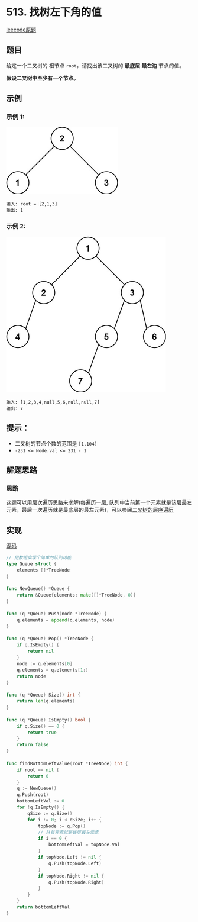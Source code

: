 # 513. 找树左下角的值

[leecode原题](https://leetcode.cn/problems/find-bottom-left-tree-value/)

## 题目
给定一个二叉树的 根节点 `root`，请找出该二叉树的 **最底层** **最左边** 节点的值。

**假设二叉树中至少有一个节点。**

## 示例

### 示例 1:
![](images/513-1.jpg)
```text
输入: root = [2,1,3]
输出: 1
```

### 示例 2:
![](images/513-2.jpg)
```text
输入: [1,2,3,4,null,5,6,null,null,7]
输出: 7
```

## 提示：
- 二叉树的节点个数的范围是 `[1,104]`
- `-231 <= Node.val <= 231 - 1 `

## 解题思路

### 思路

这题可以用层次遍历思路来求解(每遍历一层, 队列中当前第一个元素就是该层最左元素，最后一次遍历就是最底层的最左元素)，可以参阅[二叉树的层序遍历](102-二叉树的层序遍历.md)

## 实现

[源码](./code/513-find-bottom-left-tree-value/main.go)
```go
// 用数组实现个简单的队列功能
type Queue struct {
	elements []*TreeNode
}

func NewQueue() *Queue {
	return &Queue{elements: make([]*TreeNode, 0)}
}

func (q *Queue) Push(node *TreeNode) {
	q.elements = append(q.elements, node)
}

func (q *Queue) Pop() *TreeNode {
	if q.IsEmpty() {
		return nil
	}
	node := q.elements[0]
	q.elements = q.elements[1:]
	return node
}

func (q *Queue) Size() int {
	return len(q.elements)
}

func (q *Queue) IsEmpty() bool {
	if q.Size() == 0 {
		return true
	}
	return false
}

func findBottomLeftValue(root *TreeNode) int {
	if root == nil {
		return 0
	}
	q := NewQueue()
	q.Push(root)
	bottomLeftVal := 0
	for !q.IsEmpty() {
		qSize := q.Size()
		for i := 0; i < qSize; i++ {
			topNode := q.Pop()
			// 队首元素就是该层最左元素
			if i == 0 {
				bottomLeftVal = topNode.Val
			}
			if topNode.Left != nil {
				q.Push(topNode.Left)
			}
			if topNode.Right != nil {
				q.Push(topNode.Right)
			}
		}
	}
	return bottomLeftVal
}
```
